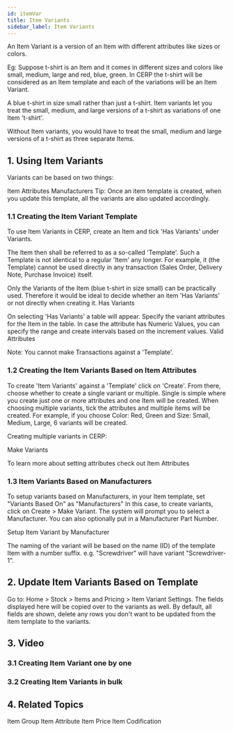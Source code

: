 ```yaml
---
id: itemVar
title: Item Variants
sidebar_label: Item Variants
---
```


An Item Variant is a version of an Item with different attributes like sizes or colors.

Eg: Suppose t-shirt is an Item and it comes in different sizes and colors like small, medium, large and red, blue, green. In CERP the t-shirt will be considered as an Item template and each of the variations will be an Item Variant.

A blue t-shirt in size small rather than just a t-shirt. Item variants let you treat the small, medium, and large versions of a t-shirt as variations of one Item 't-shirt'.

Without Item variants, you would have to treat the small, medium and large versions of a t-shirt as three separate Items.

## 1. Using Item Variants 
Variants can be based on two things:

Item Attributes
Manufacturers
Tip: Once an item template is created, when you update this template, all the variants are also updated accordingly.

### 1.1 Creating the Item Variant Template 
To use Item Variants in CERP, create an Item and tick 'Has Variants' under Variants.

The Item then shall be referred to as a so-called 'Template'. Such a Template is not identical to a regular 'Item' any longer. For example, it (the Template) cannot be used directly in any transaction (Sales Order, Delivery Note, Purchase Invoice) itself.

Only the Variants of the Item (blue t-shirt in size small) can be practically used. Therefore it would be ideal to decide whether an item 'Has Variants' or not directly when creating it. Has Variants

On selecting 'Has Variants' a table will appear. Specify the variant attributes for the Item in the table. In case the attribute has Numeric Values, you can specify the range and create intervals based on the increment values. Valid Attributes

Note: You cannot make Transactions against a 'Template'.

### 1.2 Creating the Item Variants Based on Item Attributes 
To create 'Item Variants' against a 'Template' click on 'Create'. From there, choose whether to create a single variant or multiple. Single is simple where you create just one or more attributes and one Item will be created. When choosing multiple variants, tick the attributes and multiple items will be created. For example, if you choose Color: Red, Green and Size: Small, Medium, Large, 6 variants will be created.

Creating multiple variants in CERP:

Make Variants

To learn more about setting attributes check out Item Attributes

### 1.3 Item Variants Based on Manufacturers 
To setup variants based on Manufacturers, in your Item template, set "Variants Based On" as "Manufacturers" In this case, to create variants, click on Create > Make Variant. The system will prompt you to select a Manufacturer. You can also optionally put in a Manufacturer Part Number.

Setup Item Variant by Manufacturer

The naming of the variant will be based on the name (ID) of the template Item with a number suffix. e.g. "Screwdriver" will have variant "Screwdriver-1".

## 2. Update Item Variants Based on Template 
Go to: Home > Stock > Items and Pricing > Item Variant Settings. The fields displayed here will be copied over to the variants as well. By default, all fields are shown, delete any rows you don't want to be updated from the item template to the variants.

## 3. Video 
### 3.1 Creating Item Variant one by one 

### 3.2 Creating Item Variants in bulk 

## 4. Related Topics 
Item Group
Item Attribute
Item Price
Item Codification